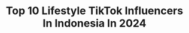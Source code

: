 ---
title: Top 10 Lifestyle TikTok Influencers In Indonesia In 2024
description: >-
  Find top lifestyle TikTok influencers in Indonesia in 2024. Most popular hashtags: #fyp #foryou #skincare #foryoupage.
platform: TikTok
hits: 11
text_top: See the best TikTok influencers on inBeat.
text_bottom: Our search engine holds 11 TikTok influencers like this in Indonesia for you to pitch.
profiles:
  - username: "tyaskiws"
    fullname: >-
      tyaskiws✨
    bio: >-
      ✨Beauty & Lifestyle✨ Bussiness inq: DM instagram @tyaskiws
    location: "Indonesia"
    followers: 618400
    engagement: 1297
    commentsToLikes: 0.032719
    id: ck9eulklbefdu0j78syyl0udz
    verified: false
    hashtags: "#gayadirumah, #fyp, #foryou, #foryoupage"
  - username: "achiywitan"
    fullname: >-
      Achiy
    bio: >-
      Follow My iG @achiy_witan Lifestyle
    location: "Indonesia"
    followers: 163800
    engagement: 1213
    commentsToLikes: 0.053788
    id: ckc323k44sd970j23odoluuvx
    verified: false
    hashtags: "#papua, #papuatiktok, #tiktokpapua, #humorpapua"
  - username: "jejakbayuubay69"
    fullname: >-
      Jejakbayuubay 
    bio: >-
      TRAVEL / FASHION / LIFESTYLE / DAGELAN IG : jejakbayuubay
    location: "Indonesia"
    followers: 3362
    engagement: 499
    commentsToLikes: 0.164784
    id: ckdsx4zmmqmhr0j234h9us10b
    verified: false
    hashtags: "#fypgakni, #fypdongggggggg, #fyp, #1111shopeehaul"
  - username: "traveloka"
    fullname: >-
      Traveloka
    bio: >-
      Travel & Lifestyle Experience Planning & Booking Platform
    location: "Indonesia"
    followers: 689200
    engagement: 436
    commentsToLikes: 0.015997
    id: ckbqu4kdjel220j23nsfuq23x
    verified: true
    hashtags: "#staycation, #travelokaeats, #tiktoktravel, #bali"
  - username: "deasilistiani"
    fullname: >-
      ECHI
    bio: >-
      Skincare | Lifestyle | Storyteller Interesting Facts Instagram & Youtube 👆
    location: "Indonesia"
    followers: 2300000
    engagement: 1174
    commentsToLikes: 0.010479
    id: ckbkq6rm2khry0j23wk1e79ty
    verified: false
    hashtags: "#storytime, #kelascinta, #story, #kreasivalentine"
  - username: "aminyandawi"
    fullname: >-
      Aminy Andawi
    bio: >-
      REVIEW • TUTORIAL • LIFESTYLE ✨Beli produknya langsung di TikTok Shop aku✨
    location: "Indonesia"
    followers: 76300
    engagement: 525
    commentsToLikes: 0.022859
    id: ckd6b3ig94mma0j23uaj5833w
    verified: false
    hashtags: "#makeup, #skincare, #avoskinbeauty, #kataamii"
  - username: "titantyra"
    fullname: >-
      Titan
    bio: >-
      Beauty & lifestyle influencer, new entrepreneur ☺️
    location: "Indonesia"
    followers: 126600
    engagement: 652
    commentsToLikes: 0.011342
    id: ckc7nkfbmtp050j23zyipwnb5
    verified: false
    hashtags: "#relationshipgoals, #fyp, #duet, #couplegoals"
  - username: "lisadewiwood"
    fullname: >-
      Lisa Dewi
    bio: >-
      Healthy lifestyle addict
    location: "Indonesia"
    followers: 77600
    engagement: 515
    commentsToLikes: 0.033791
    id: ckd0m7w4kglkc0j23rbg3atkg
    verified: false
    hashtags: "#tipssehat, #olahraga, #sehat, #tiktoksehat"
  - username: "rachel_exotic"
    fullname: >-
      Rachel exotic
    bio: >-
      Happy life style
    location: "Indonesia"
    followers: 27600
    engagement: 318
    commentsToLikes: 0.048431
    id: ck9f2332hbcgx0j78ibyvw7k7
    verified: false
    hashtags: "#tiktok, #for, #msglow, #corona"
  - username: "patrishiela"
    fullname: >-
      patrishiela
    bio: >-
      Follow my Instagram⬆️ • TRAVEL • PHOTOGRAPHY • LIFESTYLE Content Creator 🎞🇮🇩
    location: "Indonesia"
    followers: 39700
    engagement: 843
    commentsToLikes: 0.019778
    id: ckcdpiqojbs2b0j23pap6jb9s
    verified: false
    hashtags: "#fyp, #travel, #bali, #indonesia"
---